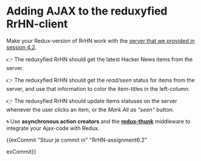 # Adding AJAX to the reduxyfied RrHN-client


Make your Redux-version of RrHN work with the [server that we provided in session 4.2](https://github.com/HANICA-DWA/sep2018-cwd/tree/master/unit04%20-%20More%20React/session%204.1/AJAX%20workshop/RRHN-server).

👉 The reduxyfied RrHN should get the latest Hacker News items from the server.

👉 The reduxyfied RrHN should get the _read/seen_ status for items from the server, and use that information to color the item-titles in the left-column.

👉 The reduxyfied RrHN should update items statuses on the server whenever the user clicks an item, or the _Mark All as "seen"_ button.

🌀 Use **asynchronous action creators** and the **[redux-thunk](https://www.npmjs.com/package/redux-thunk)** middleware to integrate your Ajax-code with Redux.

{{exCommit "Stuur je commit in" "RrHN-assignment6.2"

exCommit}}